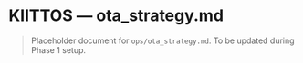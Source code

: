 # KIITTOS — ota_strategy.md
> Placeholder document for `ops/ota_strategy.md`.
> To be updated during Phase 1 setup.
